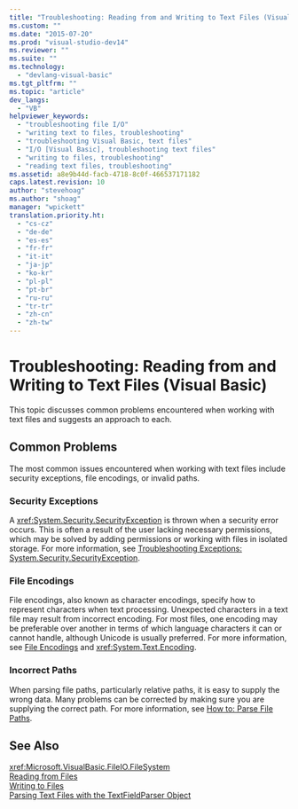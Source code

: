```yaml
---
title: "Troubleshooting: Reading from and Writing to Text Files (Visual Basic) | Microsoft Docs"
ms.custom: ""
ms.date: "2015-07-20"
ms.prod: "visual-studio-dev14"
ms.reviewer: ""
ms.suite: ""
ms.technology: 
  - "devlang-visual-basic"
ms.tgt_pltfrm: ""
ms.topic: "article"
dev_langs: 
  - "VB"
helpviewer_keywords: 
  - "troubleshooting file I/O"
  - "writing text to files, troubleshooting"
  - "troubleshooting Visual Basic, text files"
  - "I/O [Visual Basic], troubleshooting text files"
  - "writing to files, troubleshooting"
  - "reading text files, troubleshooting"
ms.assetid: a8e9b44d-facb-4718-8c0f-466537171182
caps.latest.revision: 10
author: "stevehoag"
ms.author: "shoag"
manager: "wpickett"
translation.priority.ht: 
  - "cs-cz"
  - "de-de"
  - "es-es"
  - "fr-fr"
  - "it-it"
  - "ja-jp"
  - "ko-kr"
  - "pl-pl"
  - "pt-br"
  - "ru-ru"
  - "tr-tr"
  - "zh-cn"
  - "zh-tw"
---
```

# Troubleshooting: Reading from and Writing to Text Files (Visual Basic)
This topic discusses common problems encountered when working with text files and suggests an approach to each.  
  
## Common Problems  
 The most common issues encountered when working with text files include security exceptions, file encodings, or invalid paths.  
  
### Security Exceptions  
 A <xref:System.Security.SecurityException> is thrown when a security error occurs. This is often a result of the user lacking necessary permissions, which may be solved by adding permissions or working with files in isolated storage. For more information, see [Troubleshooting Exceptions: System.Security.SecurityException](../Topic/Troubleshooting%20Exceptions:%20System.Security.SecurityException.md).  
  
### File Encodings  
 File encodings, also known as character encodings, specify how to represent characters when text processing. Unexpected characters in a text file may result from incorrect encoding. For most files, one encoding may be preferable over another in terms of which language characters it can or cannot handle, although Unicode is usually preferred. For more information, see [File Encodings](../../../../visual-basic/developing-apps/programming/drives-directories-files/file-encodings.md) and <xref:System.Text.Encoding>.  
  
### Incorrect Paths  
 When parsing file paths, particularly relative paths, it is easy to supply the wrong data. Many problems can be corrected by making sure you are supplying the correct path. For more information, see [How to: Parse File Paths](../../../../visual-basic/developing-apps/programming/drives-directories-files/how-to-parse-file-paths.md).  
  
## See Also  
 <xref:Microsoft.VisualBasic.FileIO.FileSystem>   
 [Reading from Files](../../../../visual-basic/developing-apps/programming/drives-directories-files/reading-from-files.md)   
 [Writing to Files](../../../../visual-basic/developing-apps/programming/drives-directories-files/writing-to-files.md)   
 [Parsing Text Files with the TextFieldParser Object](../../../../visual-basic/developing-apps/programming/drives-directories-files/parsing-text-files-with-the-textfieldparser-object.md)